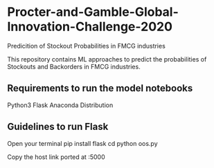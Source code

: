 # Procter-and-Gamble-Global-Innovation-Challenge-2020
Predicition of Stockout Probabilities in FMCG industries

This repository contains ML approaches to predict the probabilities of Stockouts and Backorders in FMCG industries.

## Requirements to run the model notebooks
Python3
Flask
Anaconda Distribution

## Guidelines to run Flask
Open your terminal
pip install flask
cd <working directory>
python oos.py

Copy the host link ported at :5000

